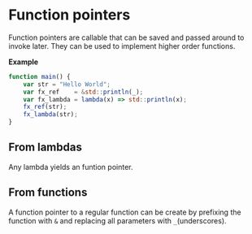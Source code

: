 # Function pointers

Function pointers are callable that can be saved and passed around to invoke later. They can be used to implement higher order functions.

**Example**
```js
function main() {
	var str = "Hello World";
	var fx_ref    = &std::println(_);
	var fx_lambda = lambda(x) => std::println(x);
	fx_ref(str);
	fx_lambda(str);
}
```

## From lambdas

Any lambda yields an funtion pointer.

## From functions

A function pointer to a regular function can be create by prefixing the function with `&` and replacing all parameters with `_`(underscores).